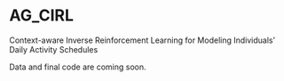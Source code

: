 # AG_CIRL
Context-aware Inverse Reinforcement Learning for Modeling Individuals’ Daily Activity Schedules

Data and final code are coming soon.
